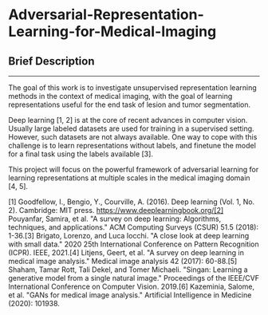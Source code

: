 # Adversarial-Representation-Learning-for-Medical-Imaging

## Brief Description
---
The goal of this work is to investigate unsupervised representation learning methods in the context of medical imaging, with the goal of learning representations useful for the end task of lesion and tumor segmentation.

Deep learning [1, 2] is at the core of recent advances in computer vision. Usually large labeled datasets are used for training in a supervised setting. However, such datasets are not always available. One way to cope with this challenge is to learn representations without labels, and finetune the model for a final task using the labels available [3].

This project will focus on the powerful framework of adversarial learning for learning representations at multiple scales in the medical imaging domain [4, 5].

[1] Goodfellow, I., Bengio, Y., Courville, A. (2016). Deep learning (Vol. 1, No. 2). Cambridge: MIT press. https://www.deeplearningbook.org/[2] Pouyanfar, Samira, et al. "A survey on deep learning: Algorithms, techniques, and applications." ACM Computing Surveys (CSUR) 51.5 (2018): 1-36.[3] Brigato, Lorenzo, and Luca Iocchi. "A close look at deep learning with small data." 2020 25th International Conference on Pattern Recognition (ICPR). IEEE, 2021.[4] Litjens, Geert, et al. "A survey on deep learning in medical image analysis." Medical image analysis 42 (2017): 60-88.[5] Shaham, Tamar Rott, Tali Dekel, and Tomer Michaeli. "Singan: Learning a generative model from a single natural image." Proceedings of the IEEE/CVF International Conference on Computer Vision. 2019.[6] Kazeminia, Salome, et al. "GANs for medical image analysis." Artificial Intelligence in Medicine (2020): 101938.